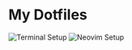 # My Dotfiles
![Terminal Setup](https://github.com/binamralamsal/dotfiles/assets/61900781/8fad50be-a235-44c2-bfdf-f71051c97b3f)
![Neovim Setup](https://github.com/binamralamsal/dotfiles/assets/61900781/2dca2029-449d-44f5-8014-b9c163dff194)
